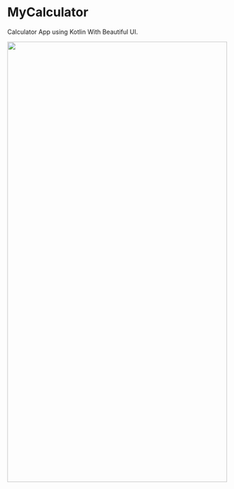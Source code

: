 # MyCalculator
Calculator App using Kotlin With Beautiful UI.

<img src="https://user-images.githubusercontent.com/52040275/95077968-05ae4b80-0732-11eb-9ece-16c63af595e1.jpeg" width="500" height="1000"/> 

